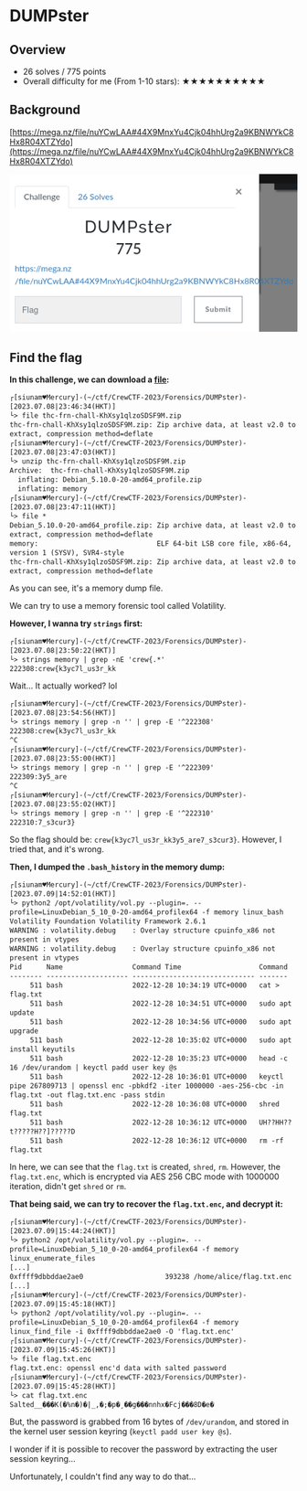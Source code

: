 # DUMPster

## Overview

- 26 solves / 775 points
- Overall difficulty for me (From 1-10 stars): ★★★★★★★★★★

## Background

[https://mega.nz/file/nuYCwLAA#44X9MnxYu4Cjk04hhUrg2a9KBNWYkC8Hx8R04XTZYdo](https://mega.nz/file/nuYCwLAA#44X9MnxYu4Cjk04hhUrg2a9KBNWYkC8Hx8R04XTZYdo)

![](https://raw.githubusercontent.com/siunam321/CTF-Writeups/main/CrewCTF-2023/images/Pasted%20image%2020230710143029.png)

## Find the flag

**In this challenge, we can download a [file](https://mega.nz/file/nuYCwLAA#44X9MnxYu4Cjk04hhUrg2a9KBNWYkC8Hx8R04XTZYdo):**
```shell
┌[siunam♥Mercury]-(~/ctf/CrewCTF-2023/Forensics/DUMPster)-[2023.07.08|23:46:34(HKT)]
└> file thc-frn-chall-KhXsy1qlzoSDSF9M.zip   
thc-frn-chall-KhXsy1qlzoSDSF9M.zip: Zip archive data, at least v2.0 to extract, compression method=deflate
┌[siunam♥Mercury]-(~/ctf/CrewCTF-2023/Forensics/DUMPster)-[2023.07.08|23:47:03(HKT)]
└> unzip thc-frn-chall-KhXsy1qlzoSDSF9M.zip
Archive:  thc-frn-chall-KhXsy1qlzoSDSF9M.zip
  inflating: Debian_5.10.0-20-amd64_profile.zip  
  inflating: memory                  
┌[siunam♥Mercury]-(~/ctf/CrewCTF-2023/Forensics/DUMPster)-[2023.07.08|23:47:11(HKT)]
└> file *
Debian_5.10.0-20-amd64_profile.zip: Zip archive data, at least v2.0 to extract, compression method=deflate
memory:                             ELF 64-bit LSB core file, x86-64, version 1 (SYSV), SVR4-style
thc-frn-chall-KhXsy1qlzoSDSF9M.zip: Zip archive data, at least v2.0 to extract, compression method=deflate
```

As you can see, it's a memory dump file.

We can try to use a memory forensic tool called Volatility.

**However, I wanna try `strings` first:**
```shell
┌[siunam♥Mercury]-(~/ctf/CrewCTF-2023/Forensics/DUMPster)-[2023.07.08|23:50:22(HKT)]
└> strings memory | grep -nE 'crew{.*'
222308:crew{k3yc7l_us3r_kk
```

Wait... It actually worked? lol

```shell
┌[siunam♥Mercury]-(~/ctf/CrewCTF-2023/Forensics/DUMPster)-[2023.07.08|23:54:56(HKT)]
└> strings memory | grep -n '' | grep -E '^222308'
222308:crew{k3yc7l_us3r_kk
^C
┌[siunam♥Mercury]-(~/ctf/CrewCTF-2023/Forensics/DUMPster)-[2023.07.08|23:55:00(HKT)]
└> strings memory | grep -n '' | grep -E '^222309'
222309:3y5_are
^C
┌[siunam♥Mercury]-(~/ctf/CrewCTF-2023/Forensics/DUMPster)-[2023.07.08|23:55:02(HKT)]
└> strings memory | grep -n '' | grep -E '^222310'
222310:7_s3cur3}
```

So the flag should be: `crew{k3yc7l_us3r_kk3y5_are7_s3cur3}`. However, I tried that, and it's wrong.

**Then, I dumped the `.bash_history` in the memory dump:**
```
┌[siunam♥Mercury]-(~/ctf/CrewCTF-2023/Forensics/DUMPster)-[2023.07.09|14:52:01(HKT)]
└> python2 /opt/volatility/vol.py --plugin=. --profile=LinuxDebian_5_10_0-20-amd64_profilex64 -f memory linux_bash            
Volatility Foundation Volatility Framework 2.6.1
WARNING : volatility.debug    : Overlay structure cpuinfo_x86 not present in vtypes
WARNING : volatility.debug    : Overlay structure cpuinfo_x86 not present in vtypes
Pid      Name                 Command Time                   Command
-------- -------------------- ------------------------------ -------
     511 bash                 2022-12-28 10:34:19 UTC+0000   cat > flag.txt
     511 bash                 2022-12-28 10:34:51 UTC+0000   sudo apt update
     511 bash                 2022-12-28 10:34:56 UTC+0000   sudo apt upgrade
     511 bash                 2022-12-28 10:35:02 UTC+0000   sudo apt install keyutils
     511 bash                 2022-12-28 10:35:23 UTC+0000   head -c 16 /dev/urandom | keyctl padd user key @s
     511 bash                 2022-12-28 10:36:01 UTC+0000   keyctl pipe 267809713 | openssl enc -pbkdf2 -iter 1000000 -aes-256-cbc -in flag.txt -out flag.txt.enc -pass stdin
     511 bash                 2022-12-28 10:36:08 UTC+0000   shred flag.txt
     511 bash                 2022-12-28 10:36:12 UTC+0000   UH??HH??t?????H??]?????D
     511 bash                 2022-12-28 10:36:12 UTC+0000   rm -rf flag.txt
```

In here, we can see that the `flag.txt` is created, `shred`, `rm`. However, the `flag.txt.enc`, which is encrypted via AES 256 CBC mode with 1000000 iteration, didn't get `shred` or `rm`.

**That being said, we can try to recover the `flag.txt.enc`, and decrypt it:**
```shell
┌[siunam♥Mercury]-(~/ctf/CrewCTF-2023/Forensics/DUMPster)-[2023.07.09|15:44:24(HKT)]
└> python2 /opt/volatility/vol.py --plugin=. --profile=LinuxDebian_5_10_0-20-amd64_profilex64 -f memory linux_enumerate_files
[...]
0xffff9dbbddae2ae0                    393238 /home/alice/flag.txt.enc
[...]
┌[siunam♥Mercury]-(~/ctf/CrewCTF-2023/Forensics/DUMPster)-[2023.07.09|15:45:18(HKT)]
└> python2 /opt/volatility/vol.py --plugin=. --profile=LinuxDebian_5_10_0-20-amd64_profilex64 -f memory linux_find_file -i 0xffff9dbbddae2ae0 -O 'flag.txt.enc'
┌[siunam♥Mercury]-(~/ctf/CrewCTF-2023/Forensics/DUMPster)-[2023.07.09|15:45:26(HKT)]
└> file flag.txt.enc             
flag.txt.enc: openssl enc'd data with salted password
┌[siunam♥Mercury]-(~/ctf/CrewCTF-2023/Forensics/DUMPster)-[2023.07.09|15:45:28(HKT)]
└> cat flag.txt.enc             
Salted__���K(�%n�)�|_,�;�p�¸��g���nnhx�Fcj���8D�e�
```

But, the password is grabbed from 16 bytes of `/dev/urandom`, and stored in the kernel user session keyring (`keyctl padd user key @s`).

I wonder if it is possible to recover the password by extracting the user session keyring...

Unfortunately, I couldn't find any way to do that...